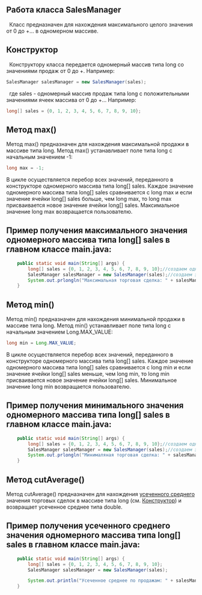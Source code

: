 ## Работа класса SalesManager
&nbsp; Класс предназначен для нахождения максимального целого значения от 0 до +... в одномерном массиве.
<a name="constructor"></a>
## Конструктор
&nbsp; Конструктору класса передается одномерный массив типа long со значениями продаж от 0 до +.
Например: 
```java
SalesManager salesManager = new SalesManager(sales);
```
&nbsp; где sales - одномерный массив продаж типа long с положительными значениями ячеек массива от 0 до +...
Например:
```java
long[] sales = {0, 1, 2, 3, 4, 5, 6, 7, 8, 9, 10};
``` 

## Метод max()
Метод max() предназначен для нахождения максимальной продажи в массиве типа long.
Метод max() устанавливает поле типа long с начальным значением -1:
```java
long max = -1;
```
В цикле осуществляется перебор всех значений, переданного в конструкторе одномерного массива типа long[] sales.
Каждое значение одномерного массива типа long[] sales сравнивается с long max и если значение ячейки long[] sales больше, чем long max, то long max присваивается новое значение ячейки long[] sales. Максимальное значение long max возвращается пользователю.

## Пример получения максимального значения одномерного массива типа long[] sales в главном классе main.java:
```java
    public static void main(String[] args) {
        long[] sales = {0, 1, 2, 3, 4, 5, 6, 7, 8, 9, 10};//создаем одномерный массив
        SalesManager salesManager = new SalesManager(sales);//создаем экземпляр класса
        System.out.prlongln("Максимальная торговая сделка: " + salesManager.max());//выводим полученный результат в консоль
    }
```

## Метод min()
Метод min() предназначен для нахождения минимальной продажи в массиве типа long.
Метод min() устанавливает поле типа long с начальным значением Long.MAX_VALUE:
```java
long min = Long.MAX_VALUE;
```
В цикле осуществляется перебор всех значений, переданного в конструкторе одномерного массива типа long[] sales.
Каждое значение одномерного массива типа long[] sales сравнивается с long min и если значение ячейки long[] sales меньше, чем long min, то long min присваивается новое значение ячейки long[] sales. Минимальное значение long min возвращается пользователю.

## Пример получения минимального значения одномерного массива типа long[] sales в главном классе main.java:
```java
    public static void main(String[] args) {
        long[] sales = {0, 1, 2, 3, 4, 5, 6, 7, 8, 9, 10};//создаем одномерный массив
        SalesManager salesManager = new SalesManager(sales);//создаем экземпляр класса
        System.out.prlongln("Минималяная торговая сделка: " + salesManager.min());//выводим полученный результат в консоль
    }
```

## Метод cutAverage()
Метод cutAverage() предназначен для нахождения <a href="https://ru.wikipedia.org/wiki/%D0%A1%D1%80%D0%B5%D0%B4%D0%BD%D0%B5%D0%B5_%D1%83%D1%81%D0%B5%D1%87%D1%91%D0%BD%D0%BD%D0%BE%D0%B5">усеченного среднего</a> значения торговых сделок в массиве типа long (см. <a href="#constructor">Конструктор</a>) и возвращает усеченное среднее типа double.

## Пример получения усеченного среднего значения одномерного массива типа long[] sales в главном классе main.java:
```java
    public static void main(String[] args) {
        long[] sales = {0, 1, 2, 3, 4, 5, 6, 7, 8, 9, 10};
        SalesManager salesManager = new SalesManager(sales);

        System.out.println("Усеченное среднее по продажам: " + salesManager.cutAverage());
    }
```
